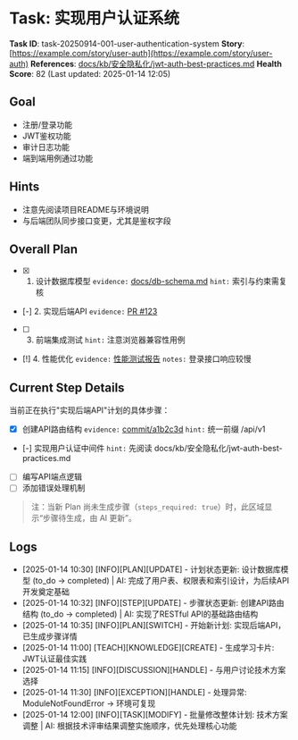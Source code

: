 # Task: 实现用户认证系统
**Task ID**: task-20250914-001-user-authentication-system
**Story**: [https://example.com/story/user-auth](https://example.com/story/user-auth)
**References**: [docs/kb/安全隐私化/jwt-auth-best-practices.md](docs/kb/安全隐私化/jwt-auth-best-practices.md)
**Health Score**: 82 (Last updated: 2025-01-14 12:05)

## Goal
- 注册/登录功能
- JWT鉴权功能
- 审计日志功能
- 端到端用例通过功能

## Hints
- 注意先阅读项目README与环境说明
- 与后端团队同步接口变更，尤其是鉴权字段

## Overall Plan
- [x] 1. 设计数据库模型 `evidence:` [docs/db-schema.md](docs/db-schema.md) `hint:` 索引与约束需复核
- [-] 2. 实现后端API `evidence:` [PR #123](https://example.com/pr/123)
- [ ] 3. 前端集成测试 `hint:` 注意浏览器兼容性用例
- [!] 4. 性能优化 `evidence:` [性能测试报告](docs/performance-test.md) `notes:` 登录接口响应较慢

## Current Step Details
当前正在执行"实现后端API"计划的具体步骤：
- [x] 创建API路由结构 `evidence:` [commit/a1b2c3d](https://example.com/commit/a1b2c3d) `hint:` 统一前缀 /api/v1
- [-] 实现用户认证中间件 `hint:` 先阅读 docs/kb/安全隐私化/jwt-auth-best-practices.md
- [ ] 编写API端点逻辑
- [ ] 添加错误处理机制

> 注：当新 Plan 尚未生成步骤（`steps_required: true`）时，此区域显示“步骤待生成，由 AI 更新”。

## Logs
- [2025-01-14 10:30] [INFO][PLAN][UPDATE] - 计划状态更新: 设计数据库模型 (to_do → completed) | AI: 完成了用户表、权限表和索引设计，为后续API开发奠定基础
- [2025-01-14 10:32] [INFO][STEP][UPDATE] - 步骤状态更新: 创建API路由结构 (to_do → completed) | AI: 实现了RESTful API的基础路由结构
- [2025-01-14 10:35] [INFO][PLAN][SWITCH] - 开始新计划: 实现后端API，已生成步骤详情
- [2025-01-14 11:00] [TEACH][KNOWLEDGE][CREATE] - 生成学习卡片: JWT认证最佳实践
- [2025-01-14 11:15] [INFO][DISCUSSION][HANDLE] - 与用户讨论技术方案选择
- [2025-01-14 11:30] [INFO][EXCEPTION][HANDLE] - 处理异常: ModuleNotFoundError → 环境可复现
- [2025-01-14 12:00] [INFO][TASK][MODIFY] - 批量修改整体计划: 技术方案调整 | AI: 根据技术评审结果调整实施顺序，优先处理核心功能
